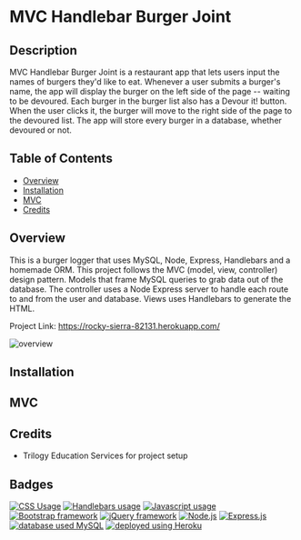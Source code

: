 # MVC Handlebar Burger Joint


## Description
MVC Handlebar Burger Joint is a restaurant app that lets users input the names of burgers they'd like to eat. Whenever a user submits a burger's name, the app will display the burger on the left side of the page -- waiting to be devoured. Each burger in the burger list also has a Devour it! button. When the user clicks it, the burger will move to the right side of the page to the devoured list. The app will store every burger in a database, whether devoured or not.

## Table of Contents

* [Overview](#overview)
* [Installation](#installation)
* [MVC](#mvc)
* [Credits](#credits)


## Overview
This is a burger logger that uses MySQL, Node, Express, Handlebars and a homemade ORM. This project follows the MVC (model, view, controller) design pattern. Models that frame MySQL queries to grab data out of the database. The controller uses a Node Express server to handle each route to and from the user and database. Views uses Handlebars to generate the HTML. 

Project Link: https://rocky-sierra-82131.herokuapp.com/

![overview](https://user-images.githubusercontent.com/57735283/101191012-fe120280-360d-11eb-898b-06d4c5ba8b8e.PNG)

## Installation

## MVC

## Credits
* Trilogy Education Services for project setup

## Badges
<a href="https://img.shields.io/badge/CSS-10.6%25-purple"><img alt="CSS Usage" src="https://img.shields.io/badge/CSS-10.6%25-purple"></a> <a href="https://img.shields.io/badge/Handlebars-26.2%25-orange"><img alt="Handlebars usage" src="https://img.shields.io/badge/Handlebars-22.6%25-orange"></a> <a href="https://img.shields.io/badge/JavaScript-63.2%25-yellow"><img alt="Javascript usage" src="https://img.shields.io/badge/JavaScript-63.2%25-yellow"></a> <a href="https://img.shields.io/badge/Frameworks-Bootstrap-blue"><img alt="Bootstrap framework" src="https://img.shields.io/badge/Frameworks-Bootstrap-blue"></a> <a href="https://img.shields.io/badge/Frameworks-jQuery-blue"><img alt="jQuery framework" src="https://img.shields.io/badge/Frameworks-jQuery-blue"></a> <a href="https://img.shields.io/badge/Backend-Node.js-green"><img alt="Node.js" src="https://img.shields.io/badge/Backend-Node.js-green"></a> <a href="https://img.shields.io/badge/Backend-Express.js-green"><img alt="Express.js" src="https://img.shields.io/badge/Backend-Express.js-green"></a> <a href="https://img.shields.io/badge/Database-MySQL-yellow"><img alt="database used MySQL" src="https://img.shields.io/badge/Database-MySQL-yellow"></a> <a href="https://img.shields.io/badge/Deployment-Heroku-purple"><img alt="deployed using Heroku" src="https://img.shields.io/badge/Deployment-Heroku-purple"></a>
